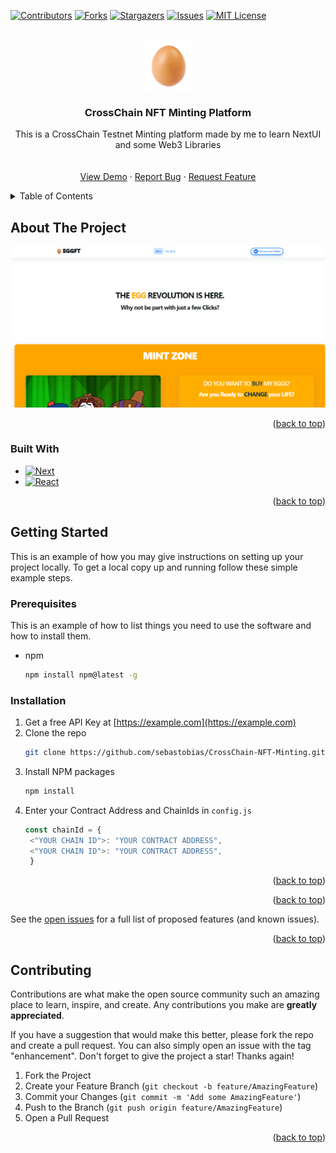<!-- Improved compatibility of back to top link: See: https://github.com/othneildrew/Best-README-Template/pull/73 -->
<a name="readme-top"></a>
<!--
*** Thanks for checking out the Best-README-Template. If you have a suggestion
*** that would make this better, please fork the repo and create a pull request
*** or simply open an issue with the tag "enhancement".
*** Don't forget to give the project a star!
*** Thanks again! Now go create something AMAZING! :D
-->



<!-- PROJECT SHIELDS -->
<!--
*** I'm using markdown "reference style" links for readability.
*** Reference links are enclosed in brackets [ ] instead of parentheses ( ).
*** See the bottom of this document for the declaration of the reference variables
*** for contributors-url, forks-url, etc. This is an optional, concise syntax you may use.
*** https://www.markdownguide.org/basic-syntax/#reference-style-links
-->
[![Contributors][contributors-shield]][contributors-url]
[![Forks][forks-shield]][forks-url]
[![Stargazers][stars-shield]][stars-url]
[![Issues][issues-shield]][issues-url]
[![MIT License][license-shield]][license-url]



<!-- PROJECT LOGO -->
<br />
<div align="center">
  <a href="https://github.com/sebastobias/CrossChain-NFT-Minting">
    <img src="public/logos/huevo.png" alt="Logo" width="80" height="80">
  </a>

<h3 align="center">CrossChain NFT Minting Platform</h3>

  <p align="center">
    This is a CrossChain Testnet Minting platform made by me to learn NextUI and some Web3 Libraries
    <br />
    <br />
    <br />
    <a href="https://github.com/sebastobias/CrossChain-NFT-Minting">View Demo</a>
    ·
    <a href="https://github.com/sebastobias/CrossChain-NFT-Minting/issues">Report Bug</a>
    ·
    <a href="https://github.com/sebastobias/CrossChain-NFT-Minting/issues">Request Feature</a>
  </p>
</div>



<!-- TABLE OF CONTENTS -->
<details>
  <summary>Table of Contents</summary>
  <ol>
    <li>
      <a href="#about-the-project">About The Project</a>
      <ul>
        <li><a href="#built-with">Built With</a></li>
      </ul>
    </li>
    <li>
      <a href="#getting-started">Getting Started</a>
      <ul>
        <li><a href="#prerequisites">Prerequisites</a></li>
        <li><a href="#installation">Installation</a></li>
      </ul>
    </li>
    <li><a href="#usage">Usage</a></li>
    <li><a href="#roadmap">Roadmap</a></li>
    <li><a href="#contributing">Contributing</a></li>
    <li><a href="#license">License</a></li>
    <li><a href="#contact">Contact</a></li>
    <li><a href="#acknowledgments">Acknowledgments</a></li>
  </ol>
</details>



<!-- ABOUT THE PROJECT -->
## About The Project

[![Product Name Screen Shot][product-screenshot]](https://example.com)

<p align="right">(<a href="#readme-top">back to top</a>)</p>



### Built With

* [![Next][Next.js]][Next-url]
* [![React][React.js]][React-url]

<p align="right">(<a href="#readme-top">back to top</a>)</p>



<!-- GETTING STARTED -->
## Getting Started

This is an example of how you may give instructions on setting up your project locally.
To get a local copy up and running follow these simple example steps.

### Prerequisites

This is an example of how to list things you need to use the software and how to install them.
* npm
  ```sh
  npm install npm@latest -g
  ```

### Installation

1. Get a free API Key at [https://example.com](https://example.com)
2. Clone the repo
   ```sh
   git clone https://github.com/sebastobias/CrossChain-NFT-Minting.git
   ```
3. Install NPM packages
   ```sh
   npm install
   ```
4. Enter your Contract Address and ChainIds in `config.js`
   ```js
   const chainId = {
    <"YOUR CHAIN ID">: "YOUR CONTRACT ADDRESS",
    <"YOUR CHAIN ID">: "YOUR CONTRACT ADDRESS",
    }
   ```

<p align="right">(<a href="#readme-top">back to top</a>)</p>

<p align="right">(<a href="#readme-top">back to top</a>)</p>


See the [open issues](https://github.com/sebastobias/CrossChain-NFT-Minting/issues) for a full list of proposed features (and known issues).

<p align="right">(<a href="#readme-top">back to top</a>)</p>



<!-- CONTRIBUTING -->
## Contributing

Contributions are what make the open source community such an amazing place to learn, inspire, and create. Any contributions you make are **greatly appreciated**.

If you have a suggestion that would make this better, please fork the repo and create a pull request. You can also simply open an issue with the tag "enhancement".
Don't forget to give the project a star! Thanks again!

1. Fork the Project
2. Create your Feature Branch (`git checkout -b feature/AmazingFeature`)
3. Commit your Changes (`git commit -m 'Add some AmazingFeature'`)
4. Push to the Branch (`git push origin feature/AmazingFeature`)
5. Open a Pull Request

<p align="right">(<a href="#readme-top">back to top</a>)</p>

<!-- MARKDOWN LINKS & IMAGES -->
<!-- https://www.markdownguide.org/basic-syntax/#reference-style-links -->
[contributors-shield]: https://img.shields.io/github/contributors/sebastobias/CrossChain-NFT-Minting.svg?style=for-the-badge
[contributors-url]: https://github.com/sebastobias/CrossChain-NFT-Minting/graphs/contributors
[forks-shield]: https://img.shields.io/github/forks/sebastobias/CrossChain-NFT-Minting.svg?style=for-the-badge
[forks-url]: https://github.com/sebastobias/CrossChain-NFT-Minting/network/members
[stars-shield]: https://img.shields.io/github/stars/sebastobias/CrossChain-NFT-Minting.svg?style=for-the-badge
[stars-url]: https://github.com/sebastobias/CrossChain-NFT-Minting/stargazers
[issues-shield]: https://img.shields.io/github/issues/sebastobias/CrossChain-NFT-Minting.svg?style=for-the-badge
[issues-url]: https://github.com/sebastobias/CrossChain-NFT-Minting/issues
[license-shield]: https://img.shields.io/github/license/sebastobias/CrossChain-NFT-Minting.svg?style=for-the-badge
[license-url]: https://github.com/sebastobias/CrossChain-NFT-Minting/blob/master/LICENSE.txt
[product-screenshot]: public/page.png
[Next.js]: https://img.shields.io/badge/next.js-000000?style=for-the-badge&logo=nextdotjs&logoColor=white
[Next-url]: https://nextjs.org/
[React.js]: https://img.shields.io/badge/React-20232A?style=for-the-badge&logo=react&logoColor=61DAFB
[React-url]: https://reactjs.org/